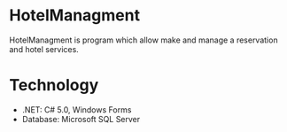 # HotelManagment

HotelManagment is program which allow make and manage a reservation and hotel services.

# Technology

* .NET: C# 5.0, Windows Forms 
* Database: Microsoft SQL Server
